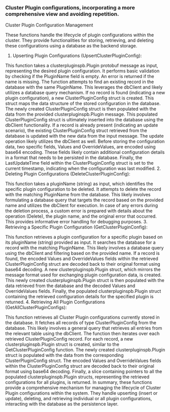 ### Cluster Plugin configurations, incorporating a more comprehensive view and avoiding repetition.

Cluster Plugin Configuration Management

These functions handle the lifecycle of plugin configurations within the cluster. They provide functionalities for storing, retrieving, and deleting these configurations using a database as the backend storage.

1. Upserting Plugin Configurations (UpsertClusterPluginConfig):

This function takes a clusterpluginspb.Plugin protobuf message as input, representing the desired plugin configuration.
It performs basic validation by checking if the PluginName field is empty. An error is returned if the name is missing.
The function attempts to find an existing record in the database with the same PluginName. This leverages the dbClient and likely utilizes a database query mechanism.
If no record is found (indicating a new plugin configuration), a new ClusterPluginConfig struct is created. This struct maps the data structure of the stored configuration in the database.
The newly created ClusterPluginConfig struct is then populated with the data from the provided clusterpluginspb.Plugin message.
This populated ClusterPluginConfig struct is ultimately inserted into the database using the dbClient functionality.
If a record is already present (indicating an update scenario), the existing ClusterPluginConfig struct retrieved from the database is updated with the new data from the input message. The update operation likely utilizes the dbClient as well.
Before storing the configuration data, two specific fields, Values and OverrideValues, are encoded using base64 encoding. These fields likely contain additional configuration details in a format that needs to be persisted in the database.
Finally, the LastUpdateTime field within the ClusterPluginConfig struct is set to the current timestamp, indicating when the configuration was last modified.
2. Deleting Plugin Configurations (DeleteClusterPluginConfig):

This function takes a pluginName (string) as input, which identifies the specific plugin configuration to be deleted.
It attempts to delete the record with the matching PluginName from the database. This likely involves formulating a database query that targets the record based on the provided name and utilizes the dbClient for execution.
In case of any errors during the deletion process, a custom error is prepared with details about the operation (Delete), the plugin name, and the original error that occurred. This provides informative error handling for debugging purposes.
3. Retrieving a Specific Plugin Configuration (GetClusterPluginConfig):

This function retrieves a plugin configuration for a specific plugin based on its pluginName (string) provided as input.
It searches the database for a record with the matching PluginName. This likely involves a database query using the dbClient and filtering based on the provided name.
If a record is found, the encoded Values and OverrideValues fields within the retrieved ClusterPluginConfig struct are decoded back to their original format using base64 decoding.
A new clusterpluginspb.Plugin struct, which mirrors the message format used for exchanging plugin configuration data, is created.
This newly created clusterpluginspb.Plugin struct is then populated with the data retrieved from the database and the decoded Values and OverrideValues fields.
Finally, the populated clusterpluginspb.Plugin struct containing the retrieved configuration details for the specified plugin is returned.
4. Retrieving All Plugin Configurations (GetAllClusterPluginConfigs):

This function retrieves all Cluster Plugin configurations currently stored in the database.
It fetches all records of type ClusterPluginConfig from the database. This likely involves a general query that retrieves all entries from the relevant table using the dbClient.
The function then iterates over each retrieved ClusterPluginConfig record.
For each record, a new clusterpluginspb.Plugin struct is created, similar to the GetClusterPluginConfig function.
The newly created clusterpluginspb.Plugin struct is populated with the data from the corresponding ClusterPluginConfig struct.
The encoded Values and OverrideValues fields within the ClusterPluginConfig struct are decoded back to their original format using base64 decoding.
Finally, a slice containing pointers to all the populated clusterpluginspb.Plugin structs, representing the retrieved configurations for all plugins, is returned.
In summary, these functions provide a comprehensive mechanism for managing the lifecycle of Cluster Plugin configurations within the system. They handle upserting (insert or update), deleting, and retrieving individual or all plugin configurations, interacting with the database as the persistence layer.